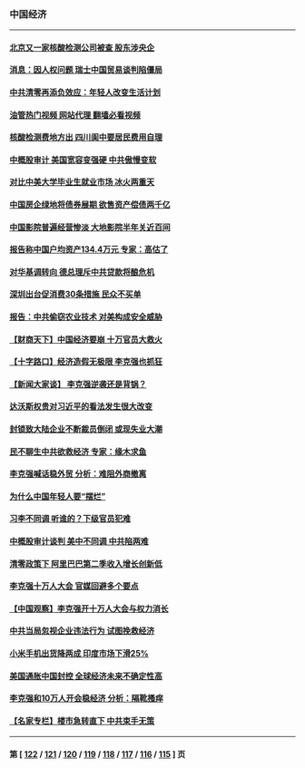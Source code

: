 ### 中国经济
---
#### [北京又一家核酸检测公司被查 股东涉央企](../../pages/ncid283/n13748205.md?05301645) 
#### [消息：因人权问题 瑞士中国贸易谈判陷僵局](../../pages/ncid283/n13748201.md?05301645) 
#### [中共清零再添负效应：年轻人改变生活计划](../../pages/ncid283/n13748102.md?05301645) 
#### [油管热门视频 网站代理 翻墙必看视频](http://209.222.30.114:81/youtube.html?05301645)
#### [核酸检测费地方出 四川阆中要居民费用自理](../../pages/ncid283/n13747265.md?05301645) 
#### [中概股审计 美国宽容变强硬 中共傲慢变软](../../pages/ncid283/n13747819.md?05301645) 
#### [对比中美大学毕业生就业市场 冰火两重天](../../pages/ncid283/n13747528.md?05301645) 
#### [中国房企绿地将债券展期 欲售资产偿债两千亿](../../pages/ncid283/n13747588.md?05301645) 
#### [中国影院普遍经营惨淡 大地影院半年关近百间](../../pages/ncid283/n13747568.md?05301645) 
#### [报告称中国户均资产134.4万元 专家：高估了](../../pages/ncid283/n13747372.md?05301645) 
#### [对华基调转向 德总理斥中共贷款将酿危机](../../pages/ncid283/n13747475.md?05301645) 
#### [深圳出台促消费30条措施 民众不买单](../../pages/ncid283/n13747351.md?05301645) 
#### [报告：中共偷窃农业技术 对美构成安全威胁](../../pages/ncid283/n13747006.md?05301645) 
#### [【财商天下】中国经济要崩 十万官员大救火](../../pages/ncid283/n13746961.md?05301645) 
#### [【十字路口】经济造假无极限 李克强也抓狂](../../pages/ncid283/n13746782.md?05301645) 
#### [【新闻大家谈】 李克强逆袭还是背锅？](../../pages/ncid283/n13746781.md?05301645) 
#### [达沃斯权贵对习近平的看法发生很大改变](../../pages/ncid283/n13746167.md?05301645) 
#### [封锁致大陆企业不断裁员倒闭 或现失业大潮](../../pages/ncid283/n13746498.md?05301645) 
#### [民不聊生中共欲救经济 专家：缘木求鱼](../../pages/ncid283/n13746227.md?05301645) 
#### [李克强喊话稳外贸 分析：难阻外商撤离](../../pages/ncid283/n13746266.md?05301645) 
#### [为什么中国年轻人要“摆烂”](../../pages/ncid283/n13746219.md?05301645) 
#### [习李不同调 听谁的？下级官员犯难](../../pages/ncid283/n13746171.md?05301645) 
#### [中概股审计谈判 美中不同调 中共陷两难](../../pages/ncid283/n13746049.md?05301645) 
#### [清零政策下 阿里巴巴第二季收入增长创新低](../../pages/ncid283/n13746107.md?05301645) 
#### [李克强十万人大会 官媒回避多个要点](../../pages/ncid283/n13746051.md?05301645) 
#### [【中国观察】李克强开十万人大会与权力消长](../../pages/ncid283/n13745814.md?05301645) 
#### [中共当局忽视企业违法行为 试图挽救经济](../../pages/ncid283/n13745568.md?05301645) 
#### [小米手机出货降两成 印度市场下滑25%](../../pages/ncid283/n13745576.md?05301645) 
#### [美国通胀中国封控 全球经济未来不确定性高](../../pages/ncid283/n13745529.md?05301645) 
#### [李克强和10万人开会稳经济 分析：隔靴搔痒](../../pages/ncid283/n13744468.md?05301645) 
#### [【名家专栏】楼市急转直下 中共束手无策](../../pages/ncid283/n13745026.md?05301645) 

---
#### 第 [ [122](./122.md?05301645) / [121](./121.md?05301645) / [120](./120.md?05301645) / [119](./119.md?05301645) / [118](./118.md?05301645) / [117](./117.md?05301645) / [116](./116.md?05301645) / [115](./115.md?05301645) ] 页
